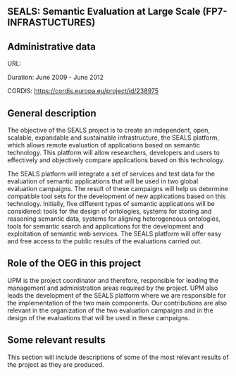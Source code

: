 ## SEALS: Semantic Evaluation at Large Scale (FP7-INFRASTUCTURES)

## Administrative data
URL: 

Duration: June 2009 - June 2012

CORDIS: https://cordis.europa.eu/project/id/238975

## General description

The objective of the SEALS project is to create an independent, open, scalable, expandable and sustainable infrastructure, the SEALS platform, which allows remote evaluation of applications based on semantic technology. This platform will allow researchers, developers and users to effectively and objectively compare applications based on this technology.

The SEALS platform will integrate a set of services and test data for the evaluation of semantic applications that will be used in two global evaluation campaigns. The result of these campaigns will help us determine compatible tool sets for the development of new applications based on this technology. Initially, five different types of semantic applications will be considered: tools for the design of ontologies, systems for storing and reasoning semantic data, systems for aligning heterogeneous ontologies, tools for semantic search and applications for the development and exploitation of semantic web services. The SEALS platform will offer easy and free access to the public results of the evaluations carried out.

## Role of the OEG in this project
UPM is the project coordinator and therefore, responsible for leading the management and administration areas required by the project. UPM also leads the development of the SEALS platform where we are responsible for the implementation of the two main components. Our contributions are also relevant in the organization of the two evaluation campaigns and in the design of the evaluations that will be used in these campaigns.


## Some relevant results
This section will include descriptions of some of the most relevant results of the project as they are produced.
